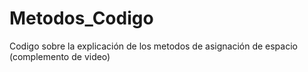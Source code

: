 # Metodos_Codigo
Codigo sobre la explicación de los metodos de asignación de espacio (complemento de video)
